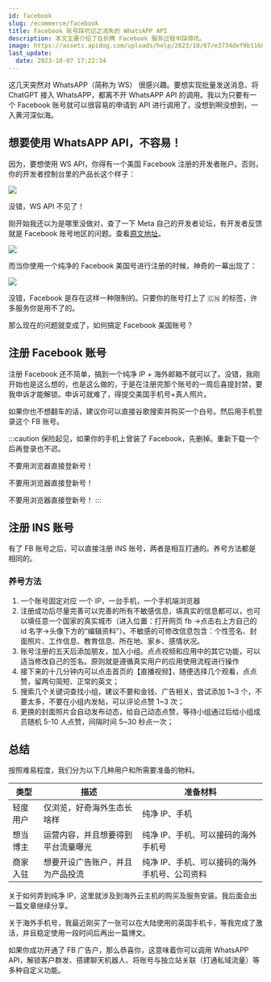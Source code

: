```yaml
---
id: facebook
slug: /ecommerce/facebook
title: Facebook 账号踩坑记之消失的 WhatsAPP API
description: 本文主要介绍了在折腾 Facebook 服务过程中踩得坑。
image: https://assets.apidog.com/uploads/help/2023/10/07/e3734def9b11682faa81a06225b440ce.png
last_update:
  date: 2023-10-07 17:22:34
---
```


这几天突然对 WhatsAPP（简称为 WS） 很感兴趣。要想实现批量发送消息、将 ChatGPT 接入 WhatsAPP，都离不开 WhatsAPP API 的调用。我以为只要有一个 Facebook 账号就可以很容易的申请到 API 进行调用了，没想到啊没想到，一入黄河深似海。

## 想要使用 WhatsAPP API，不容易！

因为，要想使用 WS API，你得有一个美国 Facebook 注册的开发者账户。否则，你的开发者控制台里的产品长这个样子：

![](https://assets.apidog.com/uploads/help/2023/10/07/2bd75af9c239a184c19be3da0bc54cdd.png)

没错，WS API 不见了！

刚开始我还以为是哪里没做对，查了一下 Meta 自己的开发者论坛，有开发者反馈就是 Facebook 账号地区的问题。查看[原文地址](https://developers.facebook.com/community/threads/658603486107233/)。

![](https://assets.offshoreview.xyz/zfile/new-docu/4a5a63a001f6957b24846b4765612792.png)

而当你使用一个纯净的 Facebook 美国号进行注册的时候，神奇的一幕出现了：

![](https://assets.offshoreview.xyz/zfile/new-docu/2b518e578e72ab8d17b30fd605b64eb9.png)

没错，Facebook 是存在这样一种限制的。只要你的账号打上了 🇨🇳 的标签，许多服务你是用不了的。

那么现在的问题就变成了，如何搞定 Facebook 美国账号？

## 注册 Facebook 账号

注册 Facebook 还不简单，搞到一个纯净 IP + 海外邮箱不就可以了。没错，我刚开始也是这么想的，也是这么做的，于是在注册完那个账号的一周后喜提封禁，要我申诉才能解锁。申诉可就难了，得提交美国手机号+真人照片。

如果你也不想翻车的话，建议你可以直接谷歌搜索并购买一个白号。然后用手机登录这个 FB 账号。

:::caution
保险起见，如果你的手机上曾装了 Facebook，先删掉。重新下载一个后再登录也不迟。

不要用浏览器直接登新号！

不要用浏览器直接登新号！

不要用浏览器直接登新号！
:::

## 注册 INS 账号

有了 FB 账号之后，可以直接注册 INS 账号，两者是相互打通的。养号方法都是相同的。


### 养号方法

1. 一个账号固定对应 一个 IP，一台手机，一个手机端浏览器
2. 注册成功后尽量完善可以完善的所有不敏感信息，填真实的信息都可以，也可以填任意一个国家的真实城市（进入位置：打开网页 fb →点击右上方自己的 id 名字→头像下方的“编辑资料”）。不敏感的可修改信息包含：个性签名、封面照片、工作信息、教育信息、所在地、家乡、感情状况。
3. 账号注册的五天后添加朋友，加入小组。点点视频和应用中的其它功能，可以适当修改自己的签名。原则就是遵循真实用户的应用使用流程进行操作
4. 接下来的十几分钟内可以点击首页的【直播视频】，随便选择几个观看，点点赞，留两句简短、正常的英文；
5. 搜索几个关键词查找小组，建议不要和金钱、广告相关，尝试添加 1~3 个，不要太多，不要在小组内发帖，可以评论点赞 1~3 次；
6. 更换的封面照片会自动发布动态，给自己动态点赞，等待小组通过后给小组成员随机 5-10 人点赞，间隔时间 5~30 秒点一次；

## 总结

按照难易程度，我们分为以下几种用户和所需要准备的物料。

| 类型 | 描述 | 准备材料 |
|-|-|-|  
| 轻度用户 | 仅浏览，好奇海外生态长啥样 | 纯净 IP、手机 |
| 想当博主 | 运营内容，并且想要得到平台流量曝光 | 纯净 IP、手机、可以接码的海外手机号 |
| 商家入驻 | 想要开设广告账户，并且为产品投流 | 纯净 IP、手机、可以接码的海外手机号、公司资料 |


关于如何弄到纯净 IP，这里就涉及到海外云主机的购买及服务安装。我后面会出一篇文章继续分享。

关于海外手机号，我最近刚买了一张可以在大陆使用的英国手机卡，等我完成了激活，并且稳定使用一段时间后再出一篇博文。

如果你成功开通了 FB 广告户，那么恭喜你，这意味着你可以调用 WhatsAPP API，解锁客户群发、搭建聊天机器人、将账号与独立站关联（打通私域流量）等多种自定义功能。
